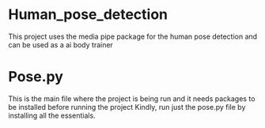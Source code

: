 # Human_pose_detection
This project uses the media pipe package for the human pose detection and can be used as a ai body trainer

# Pose.py
This is the main file where the project is being run and it needs packages to be installed before running the project
Kindly, run just the pose.py file by installing all the essentials.

